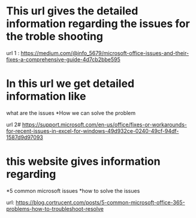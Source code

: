 # This url gives the detailed information regarding the issues for the troble shooting

url 1 : https://medium.com/@info_5679/microsoft-office-issues-and-their-fixes-a-comprehensive-guide-4d7cb2bbe595

# In this url we get detailed information like

what are the issues 
*How we can solve the problem 

url 2# https://support.microsoft.com/en-us/office/fixes-or-workarounds-for-recent-issues-in-excel-for-windows-49d932ce-0240-49cf-94df-1587d9d97093

# this website gives information regarding

*5 common microsoft issues
*how to solve the issues 

url: https://blog.cortrucent.com/posts/5-common-microsoft-office-365-problems-how-to-troubleshoot-resolve
